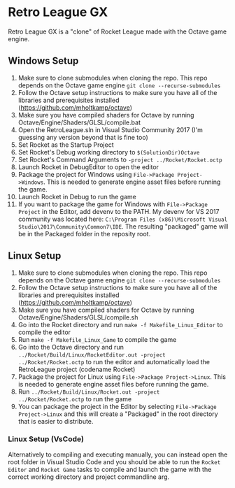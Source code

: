 # Retro League GX
Retro League GX is a "clone" of Rocket League made with the Octave game engine.

## Windows Setup

1. Make sure to clone submodules when cloning the repo. This repo depends on the Octave game engine `git clone --recurse-submodules`  
2. Follow the Octave setup instructions to make sure you have all of the libraries and prerequisites installed (https://github.com/mholtkamp/octave)
3. Make sure you have compiled shaders for Octave by running Octave/Engine/Shaders/GLSL/compile.bat
4. Open the RetroLeague.sln in Visual Studio Community 2017 (I'm guessing any version beyond that is fine too)
5. Set Rocket as the Startup Project
6. Set Rocket's Debug working directory to `$(SolutionDir)Octave`
7. Set Rocket's Command Arguments to `-project ../Rocket/Rocket.octp`
8. Launch Rocket in DebugEditor to open the editor
9. Package the project for Windows using `File->Package Project->Windows`. This is needed to generate engine asset files before running the game.
10. Launch Rocket in Debug to run the game
11. If you want to package the game for Windows with `File->Package Project` in the Editor, add devenv to the PATH. My devenv for VS 2017 community was located here: `C:\Program Files (x86)\Microsoft Visual Studio\2017\Community\Common7\IDE`. The resulting "packaged" game will be in the Packaged folder in the reposity root.


## Linux Setup

1. Make sure to clone submodules when cloning the repo. This repo depends on the Octave game engine `git clone --recurse-submodules`  
2. Follow the Octave setup instructions to make sure you have all of the libraries and prerequisites installed (https://github.com/mholtkamp/octave)
3. Make sure you have compiled shaders for Octave by running Octave/Engine/Shaders/GLSL/compile.sh
4. Go into the Rocket directory and run `make -f Makefile_Linux_Editor` to compile the editor
5. Run `make -f Makefile_Linux_Game` to compile the game
6. Go into the Octave directory and run `../Rocket/Build/Linux/RocketEditor.out -project ../Rocket/Rocket.octp` to run the editor and automatically load the RetroLeague project (codename Rocket)
7. Package the project for Linux using `File->Package Project->Linux`. This is needed to generate engine asset files before running the game.
8. Run `../Rocket/Build/Linux/Rocket.out -project ../Rocket/Rocket.octp` to run the game
9. You can package the project in the Editor by selecting `File->Package Project->Linux` and this will create a "Packaged" in the root directory that is easier to distribute.

### Linux Setup (VsCode)
Alternatively to compiling and executing manually, you can instead open the root folder in Visual Studio Code and you should be able to run the `Rocket Editor` and `Rocket Game` tasks to compile and launch the game with the correct working directory and project commandline arg.

